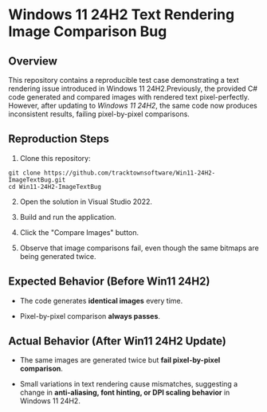 # Windows 11 24H2 Text Rendering Image Comparison Bug #

## Overview ##

This repository contains a reproducible test case demonstrating a text rendering issue introduced in Windows 11 24H2.Previously, the provided C# code generated and compared images with rendered text pixel-perfectly. However, after updating to *Windows 11 24H2*, the same code now produces inconsistent results, failing pixel-by-pixel comparisons.

## Reproduction Steps ##

1. Clone this repository:
```
git clone https://github.com/tracktownsoftware/Win11-24H2-ImageTextBug.git
cd Win11-24H2-ImageTextBug
```
2. Open the solution in Visual Studio 2022.

3. Build and run the application.

4. Click the "Compare Images" button.

5. Observe that image comparisons fail, even though the same bitmaps are being generated twice.

## Expected Behavior (Before Win11 24H2) ##

- The code generates **identical images** every time.

- Pixel-by-pixel comparison **always passes**.

## Actual Behavior (After Win11 24H2 Update) ##

- The same images are generated twice but **fail pixel-by-pixel comparison**.

- Small variations in text rendering cause mismatches, suggesting a change in **anti-aliasing, font hinting, or DPI scaling behavior** in Windows 11 24H2.
